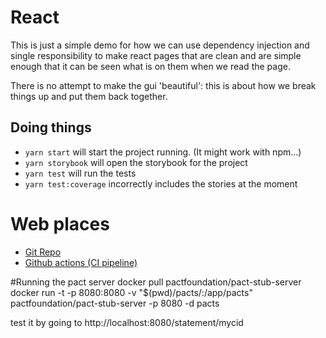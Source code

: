 # React

This is just a simple demo for how we can use dependency injection and single responsibility to make react pages that are clean and are
simple enough that it can be seen what is on them when we read the page.

There is no attempt to make the gui 'beautiful': this is about how we break things up and put them back together. 

## Doing things

* `yarn start` will start the project running. (It might work with npm...)
* `yarn storybook` will open the storybook for the project
* `yarn test` will run the tests
* `yarn test:coverage` incorrectly includes the stories at the moment

# Web places
* [Git Repo](https://github.com/phil-rice/ReactSimpleDemo)
* [Github actions (CI pipeline)](https://github.com/phil-rice/ReactSimpleDemo/actions) 

#Running the pact server
docker pull pactfoundation/pact-stub-server
docker run -t -p 8080:8080 -v "$(pwd)/pacts/:/app/pacts" pactfoundation/pact-stub-server -p 8080 -d pacts

test it by going to http://localhost:8080/statement/mycid


